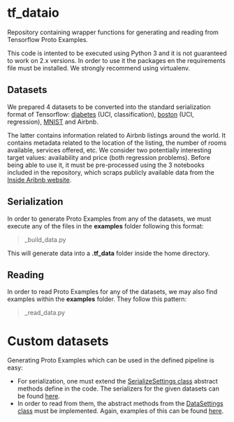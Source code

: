 # tf_dataio
Repository containing wrapper functions for generating and reading from Tensorflow Proto Examples.

This code is intented to be executed using Python 3 and it is not guaranteed to work on 2.x versions. In order to use it the packages en the requirements file must be installed. We strongly recommend using virtualenv.

## Datasets

We prepared 4 datasets to be converted into the standard serialization format of Tensorflow: [diabetes](http://scikit-learn.org/stable/modules/generated/sklearn.datasets.load_diabetes.html) (UCI, classification), [boston](http://scikit-learn.org/stable/modules/generated/sklearn.datasets.load_boston.html) (UCI, regression), [MNIST](http://yann.lecun.com/exdb/mnist/) and Airbnb. 

The latter contains information related to Airbnb listings around the world. It contains metadata related to the location of the listing, the number of rooms available, services offered, etc. We consider two potentially interesting target values: availability and price (both regression problems). Before being able to use it, it must be pre-processed using the 3 notebooks included in the repository, which scraps publicly available data from the [Inside Aribnb website](http://insideairbnb.com/). 

## Serialization

In order to generate Proto Examples from any of the datasets, we must execute any of the files in the **examples** folder following this format:

> <dataset-name>_build_data.py

This will generate data into a **.tf_data** folder inside the home directory.

## Reading

In order to read Proto Examples for any of the datasets, we may also find examples within the **examples** folder. They follow this pattern:

> <dataset-name>_read_data.py

# Custom datasets

Generating Proto Examples which can be used in the defined pipeline is easy:

- For serialization, one must extend the [SerializeSettings class](https://github.com/DaniUPC/tf_dataio/blob/master/serialization_ops.py) abstract methods define in the code. The serializers for the given datasets can be found [here](https://github.com/DaniUPC/tf_dataio/tree/master/datasets).
- In order to read from them, the abstract methods from the [DataSettings class](https://github.com/DaniUPC/tf_dataio/blob/master/reading_ops.py)  must be implemented. Again, examples of this can be found [here](https://github.com/DaniUPC/tf_dataio/tree/master/datasets).
